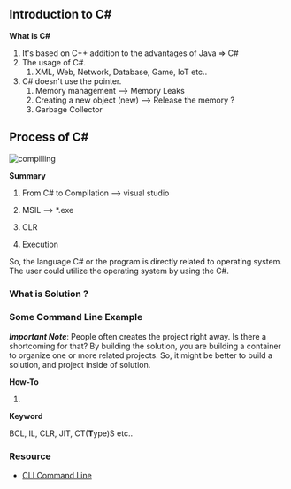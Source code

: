 ## Introduction to C#

**What is C#**

1. It's based on C++ addition to the advantages of Java => C#
2. The usage of C#.
   1. XML, Web, Network, Database, Game, IoT etc.. 
3. C# doesn't use the pointer.
   1. Memory management --> Memory Leaks
   2. Creating a new object (new) --> Release the memory ?
   3. Garbage Collector

## Process of C# 

![compilling](/Users/seunghojang/project/self-study/c#/img/compilling.png)

**Summary**

1. From C# to Compilation --> visual studio

2. MSIL --> *.exe
3. CLR
4. Execution 

So, the language C# or the program is directly related to operating system. The user could utilize the operating system by using the C#. 

### **What is Solution ?**



### **Some Command Line Example**

***Important Note***: People often creates the project right away. Is there a shortcoming for that? By building the solution, you are building a container to organize one or more related projects. So, it might be better to build a solution, and project inside of solution. 

**How-To**

1. 

**Keyword**

BCL, IL, CLR, JIT, CT(**T**ype)S etc.. 

### **Resource**

* [CLI Command Line](https://docs.microsoft.com/en-us/dotnet/core/tools/)